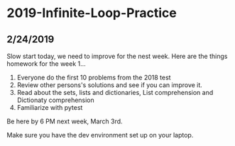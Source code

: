 # 2019-Infinite-Loop-Practice

## 2/24/2019 
Slow start today, we need to improve for the nest week. Here are the things homework for the week 1...

1. Everyone do the first 10 problems from the 2018 test
2. Review other persons's solutions and see if you can improve it.
3. Read about the sets, lists and dictionaries, List comprehension and Dictionaty comprehension
4. Familiarize with pytest

Be here by 6 PM next week, March 3rd.

Make sure you have the dev environment set up on your laptop.

